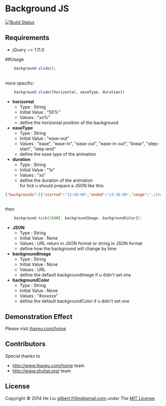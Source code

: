 # Background JS
[![Build Status](https://travis-ci.org/fr0m/background.js.png?branch=master)](https://travis-ci.org/fr0m/background.js)

## Requirements

* jQuery ~> 1.11.0

##Usage

```javascript 
	background.slide();
```
<br />more specific:
```javascript 
	background.slide([horizontal, easeType, duration])
```
- **horizontal**
	- Type : String
	- Initial Value : "50%"
	- Values : "xx%"
	- define the horizontal position of the background
- **easeType**
	- Type : String
	- Initial Value : "ease-out"
	- Values : "ease", "ease-in", "ease-out", "ease-in-out", "linear", "step-start", "step-end"
	- define the ease type of the animation
- **duration**
	- Type : String
	- Initial Value : "1s"
	- Values : "xs"
	- define the duration of the animation
<br />for tick u should prepare a JSON like this:
```json
{"backgrounds":[{"started":"11:30:00","ended":"13:30:00","image":"./ihaveu.jpg","color":"#fff"}]}
```
<br />then
```javascript
	background.tick(JSON[, backgroundImage, backgroundColor]);
```
- **JSON**
	- Type : String
	- Initial Value : None
	- Values : URL return in JSON format or string in JSON format
	- define how the background will change by time
- **backgroundImage**
	- Type : String
	- Initial Value : None
	- Values : URL
	- define the default backgroundImage if u didn't set one
- **backgroundColor**
	- Type : String
	- Initial Value : None
	- Values : "#xxxxxx"
	- define the default backgroundColor if u didn't set one

## Demonstration Effect

Please visit [ihaveu.com/home](http://www.ihaveu.com/home)

## Contributors

Special thanks to

* http://www.ihaveu.com/home team
* http://www.shuhai.org/ team

## License

Copyright © 2014 He Liu <gilbert.fr0m@gmail.com> under The [MIT License](http://opensource.org/licenses/MIT).
